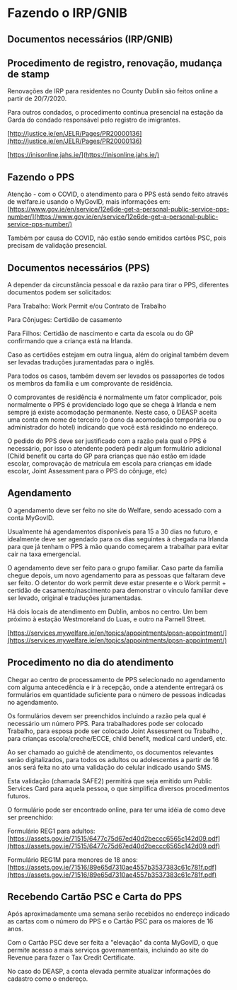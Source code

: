 # Fazendo o IRP/GNIB

## Documentos necessários (IRP/GNIB)

## Procedimento de registro, renovação, mudança de stamp

Renovações de IRP para residentes no County Dublin são feitos online a partir de 20/7/2020.

Para outros condados, o procedimento continua presencial na estação da Garda do condado responsável pelo registro de imigrantes.

[http://justice.ie/en/JELR/Pages/PR20000136](http://justice.ie/en/JELR/Pages/PR20000136)

[https://inisonline.jahs.ie/](https://inisonline.jahs.ie/)

## Fazendo o PPS

Atenção - com o COVID, o atendimento para o PPS está sendo feito através de welfare.ie usando o MyGovID, mais informações em: [https://www.gov.ie/en/service/12e6de-get-a-personal-public-service-pps-number/](https://www.gov.ie/en/service/12e6de-get-a-personal-public-service-pps-number/)

Também por causa do COVID, não estão sendo emitidos cartões PSC, pois precisam de validação presencial.

## Documentos necessários (PPS)

A depender da circunstância pessoal e da razão para tirar o PPS, diferentes documentos podem ser solicitados:

Para Trabalho: Work Permit e/ou Contrato de Trabalho

Para Cônjuges: Certidão de casamento

Para Filhos: Certidão de nascimento e carta da escola ou do GP confirmando que a criança está na Irlanda.

Caso as certidões estejam em outra língua, além do original também devem ser levadas traduções juramentadas para o inglês.

Para todos os casos, também devem ser levados os passaportes de todos os membros da família e um comprovante de residência.

O comprovantes de residência é normalmente um fator complicador, pois normalmente o PPS é providenciado logo que se chega à Irlanda e nem sempre já existe acomodação permanente. Neste caso, o DEASP aceita uma conta em nome de terceiro (o dono da acomodação temporária ou o administrador do hotel) indicando que você está residindo no endereço.

O pedido do PPS deve ser justificado com a razão pela qual o PPS é necessário, por isso o atendente poderá pedir algum formulário adicional (Child benefit ou carta do GP para crianças que não estão em idade escolar, comprovação de matrícula em escola para crianças em idade escolar, Joint Assessment para o PPS do cônjuge, etc)

## Agendamento

O agendamento deve ser feito no site do Welfare, sendo acessado com a conta MyGovID.

Usualmente há agendamentos disponíveis para 15 a 30 dias no futuro, e idealmente deve ser agendado para os dias seguintes à chegada na Irlanda para que já tenham o PPS à mão quando começarem a trabalhar para evitar cair na taxa emergencial.

O agendamento deve ser feito para o grupo familiar. Caso parte da família chegue depois, um novo agendamento para as pessoas que faltaram deve ser feito. O detentor do work permit deve estar presente e o Work permit + certidão de casamento/nascimento para demonstrar o vínculo familiar deve ser levado, original e traduções juramentadas.

Há dois locais de atendimento em Dublin, ambos no centro. Um bem próximo à estação Westmoreland do Luas, e outro na Parnell Street.

[https://services.mywelfare.ie/en/topics/appointments/ppsn-appointment/](https://services.mywelfare.ie/en/topics/appointments/ppsn-appointment/)

## Procedimento no dia do atendimento

Chegar ao centro de processamento de PPS selecionado no agendamento com alguma antecedência e ir à recepção, onde a atendente entregará os formulários em quantidade suficiente para o número de pessoas indicadas no agendamento.

Os formulários devem ser preenchidos incluindo a razão pela qual é necessário um número PPS. Para trabalhadores pode ser colocado Trabalho, para esposa pode ser colocado Joint Assessment ou Trabalho , para crianças escola/creche/ECCE, child benefit, medical card under6, etc.

Ao ser chamado ao guichê de atendimento, os documentos relevantes serão digitalizados, para todos os adultos ou adolescentes a partir de 16 anos será feita no ato uma validação do celular indicado usando SMS.

Esta validação (chamada SAFE2) permitirá que seja emitido um Public Services Card para aquela pessoa, o que simplifica diversos procedimentos futuros.

O formulário pode ser encontrado online, para ter uma idéia de como deve ser preenchido:

Formulário REG1 para adultos: [https://assets.gov.ie/71515/6477c75d67ed40d2beccc6565c142d09.pdf](https://assets.gov.ie/71515/6477c75d67ed40d2beccc6565c142d09.pdf)

Formulário REG1M para menores de 18 anos: [https://assets.gov.ie/71516/89e65d7310ae4557b3537383c61c781f.pdf](https://assets.gov.ie/71516/89e65d7310ae4557b3537383c61c781f.pdf)

## Recebendo Cartão PSC e Carta do PPS

Após aproximadamente uma semana serão recebidos no endereço indicado as cartas com o número do PPS e o Cartão PSC para os maiores de 16 anos.

Com o Cartão PSC deve ser feita a "elevação" da conta MyGovID, o que permite acesso a mais serviços governamentais, incluindo ao site do Revenue para fazer o Tax Credit Certificate.

No caso do DEASP, a conta elevada permite atualizar informações do cadastro como o endereço.
